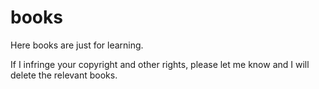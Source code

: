 # books

Here books are just for learning.

If I infringe your copyright and other rights, please let me know
and I will delete the relevant books.
